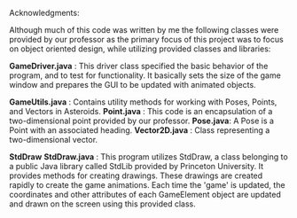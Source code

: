 Acknowledgments:

Although much of this code was written by me the following classes were provided by our professor as the primary focus of this 
project was to focus on object oriented design, while utilizing provided classes and libraries: 

  **GameDriver.java** : This driver class specified the basic behavior of the program, and to test for functionality. It basically sets 
  the size of the game window and prepares the GUI to be updated with animated objects.

  **GameUtils.java** : Contains utility methods for working with Poses, Points, and Vectors in Asteroids. 
  **Point.java** : This code is an encapsulation of a two-dimensional point provided by our professor.
  **Pose.java**: A Pose is a Point with an associated heading.
  **Vector2D.java** : Class representing a two-dimensional vector.

  **StdDraw**
  **StdDraw.java** : This program utilizes StdDraw, a class belonging to a public Java library called StdLib provided by Princeton University. 
  It provides methods for creating drawings. These drawings are created rapidly to create the game animations. Each time the 'game' is updated, 
  the coordinates and other attributes of each GameElement object are updated and drawn on the screen using this provided class.
